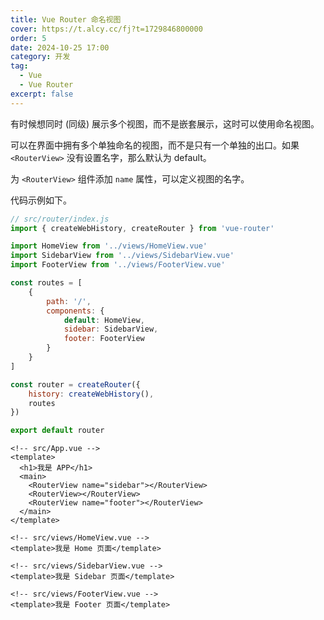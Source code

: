 ```yaml
---
title: Vue Router 命名视图
cover: https://t.alcy.cc/fj?t=1729846800000
order: 5
date: 2024-10-25 17:00
category: 开发
tag:
  - Vue
  - Vue Router
excerpt: false
---
```


有时候想同时 (同级) 展示多个视图，而不是嵌套展示，这时可以使用命名视图。

可以在界面中拥有多个单独命名的视图，而不是只有一个单独的出口。如果 `<RouterView>` 没有设置名字，那么默认为 default。

为 `<RouterView>` 组件添加 `name` 属性，可以定义视图的名字。

代码示例如下。

```JavaScript
// src/router/index.js
import { createWebHistory, createRouter } from 'vue-router'

import HomeView from '../views/HomeView.vue'
import SidebarView from '../views/SidebarView.vue'
import FooterView from '../views/FooterView.vue'

const routes = [
    {
        path: '/',
        components: {
            default: HomeView,
            sidebar: SidebarView,
            footer: FooterView
        }
    }
]

const router = createRouter({
    history: createWebHistory(),
    routes
})

export default router
```

```vue
<!-- src/App.vue -->
<template>
  <h1>我是 APP</h1>
  <main>
    <RouterView name="sidebar"></RouterView>
    <RouterView></RouterView>
    <RouterView name="footer"></RouterView>
  </main>
</template>
```

```vue
<!-- src/views/HomeView.vue -->
<template>我是 Home 页面</template>
```

```vue
<!-- src/views/SidebarView.vue -->
<template>我是 Sidebar 页面</template>
```

```vue
<!-- src/views/FooterView.vue -->
<template>我是 Footer 页面</template>
```
